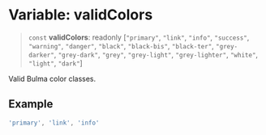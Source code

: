# Variable: validColors

> `const` **validColors**: readonly \[`"primary"`, `"link"`, `"info"`, `"success"`, `"warning"`, `"danger"`, `"black"`, `"black-bis"`, `"black-ter"`, `"grey-darker"`, `"grey-dark"`, `"grey"`, `"grey-light"`, `"grey-lighter"`, `"white"`, `"light"`, `"dark"`\]

Valid Bulma color classes.

## Example

```ts
'primary', 'link', 'info'
```
